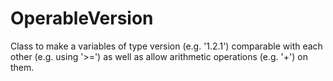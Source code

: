# OperableVersion
Class to make a variables of type version (e.g. '1.2.1') comparable with each other (e.g. using '>=') as well as allow arithmetic operations (e.g. '+') on them.
